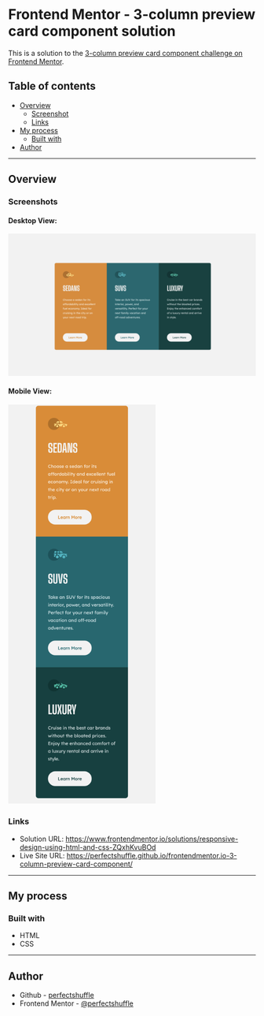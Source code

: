 # Frontend Mentor - 3-column preview card component solution

This is a solution to the [3-column preview card component challenge on Frontend Mentor](https://www.frontendmentor.io/challenges/3column-preview-card-component-pH92eAR2-).


## Table of contents

- [Overview](#overview)
  - [Screenshot](#screenshot)
  - [Links](#links)
- [My process](#my-process)
  - [Built with](#built-with)
- [Author](#author)

<hr>

## Overview

### Screenshots

#### Desktop View:
![Desktop Preview](images/3-column-layout.png)

#### Mobile View:
<img src="images/mobile-view.png" alt="mobile view" width="300"/>


### Links

- Solution URL: https://www.frontendmentor.io/solutions/responsive-design-using-html-and-css-ZQxhKvuBOd
- Live Site URL: https://perfectshuffle.github.io/frontendmentor.io-3-column-preview-card-component/

<hr>

## My process

### Built with

- HTML
- CSS

<hr>

## Author

- Github - [perfectshuffle](https://www.github.com/perfectshuffle)
- Frontend Mentor - [@perfectshuffle](https://www.frontendmentor.io/profile/perfectshuffle)
